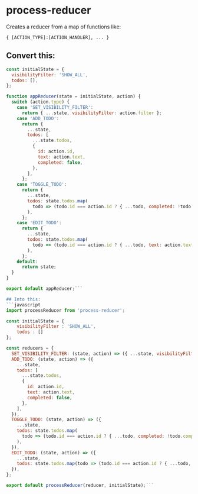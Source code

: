 # process-reducer
Creates a reducer from a map of functions like: 

`{ [ACTION_TYPE]:[ACTION_HANDLER], ... }`

## Convert this:

```javascript
const initialState = {
  visibilityFilter: 'SHOW_ALL',
  todos: [],
};

function appReducer(state = initialState, action) {
  switch (action.type) {
    case 'SET_VISIBILITY_FILTER':
      return { ...state, visibilityFilter: action.filter };
    case 'ADD_TODO':
      return {
        ...state,
        todos: [
          ...state.todos,
          {
            id: action.id,
            text: action.text,
            completed: false,
          },
        ],
      };
    case 'TOGGLE_TODO':
      return {
        ...state,
        todos: state.todos.map(
          todo => (todo.id === action.id ? { ...todo, completed: !todo.completed } : todo),
        ),
      };
    case 'EDIT_TODO':
      return {
        ...state,
        todos: state.todos.map(
          todo => (todo.id === action.id ? { ...todo, text: action.text } : todo),
        ),
      };
    default:
      return state;
  }
}

export default appReducer;```

## Into this:
```javascript
import processReducer from 'process-reducer';

const initialState = {
    visibilityFilter : 'SHOW_ALL',
    todos : []
};

const reducers = {
  SET_VISIBILITY_FILTER: (state, action) => ({ ...state, visibilityFilter: action.filter }),
  ADD_TODO: (state, action) => ({
    ...state,
    todos: [
      ...state.todos,
      {
        id: action.id,
        text: action.text,
        completed: false,
      },
    ],
  }),
  TOGGLE_TODO: (state, action) => ({
    ...state,
    todos: state.todos.map(
      todo => (todo.id === action.id ? { ...todo, completed: !todo.completed } : todo),
    ),
  }),
  EDIT_TODO: (state, action) => ({
    ...state,
    todos: state.todos.map(todo => (todo.id === action.id ? { ...todo, text: action.text } : todo)),
  }),
};

export default processReducer(reducer, initialState);```

